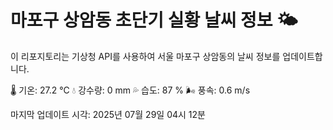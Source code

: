 
# 마포구 상암동 초단기 실황 날씨 정보 🌤️

이 리포지토리는 기상청 API를 사용하여 서울 마포구 상암동의 날씨 정보를 업데이트합니다. 

🌡️ 기온: 27.2 ℃
💧 강수량: 0 mm
💦 습도: 87 %
🌬️ 풍속: 0.6 m/s

마지막 업데이트 시각: 2025년 07월 29일 04시 12분    
